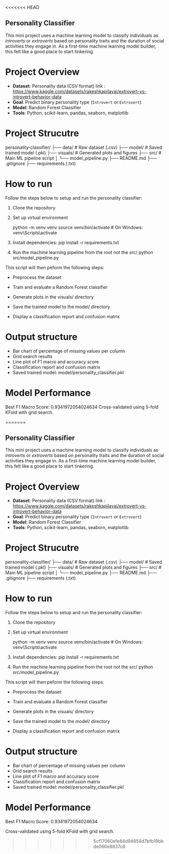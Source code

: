 <<<<<<< HEAD

## Personality Classifier

This mini project uses a machine learning model to classify individuals as *introverts* or *extroverts* based on personality traits and the duration of social activities they engage in. 
As a first-time machine learning model builder, this felt like a good place to start tinkering. 


# Project Overview
- **Dataset**: Personality data (CSV format)
    link : https://www.kaggle.com/datasets/rakeshkapilavai/extrovert-vs-introvert-behavior-data
- **Goal**: Predict binary personality type (`Introvert` or `Extrovert`)
- **Model**: Random Forest Classifier
- **Tools**: Python, scikit-learn, pandas, seaborn, matplotlib


# Project Strucutre
personality-classifier/
├── data/ # Raw dataset (.csv)
├── model/ # Saved trained model (.pkl)
├── visuals/ # Generated plots and figures
├── src/ # Main ML pipeline script
│ └── model_pipeline.py
├── README.md
├── .gitignore
├── requirements (.txt)





# How to run
Follow the steps below to setup and run the personality classifier:
1. Clone the repository

2. Set up virtual environment

   python -m venv venv
   source venv/bin/activate  # On Windows: venv\Scripts\activate


3. Install dependencies: 
   pip install -r requirements.txt 

4. Run the machine learning pipeline from the root not the src/
   python src/model_pipeline.py

This script will then peform the following steps:

- Preprocess the dataset

- Train and evaluate a Random Forest classifier

- Generate plots in the visuals/ directory

- Save the trained model to the model/ directory

- Display a classification report and confusion matrix



# Output structure
- Bar chart of percentage of missing values per column
- Grid search results
- Line plot of F1 macro and accuracy score
- Classification report and confusion matrix
- Saved trained model: model/personality_classifier.pkl



# Model Performance
Best F1 Macro Score: 0.9341972054024634
Cross-validated using 5-fold KFold with grid search.

=======

## Personality Classifier

This mini project uses a machine learning model to classify individuals as *introverts* or *extroverts* based on personality traits and the duration of social activities they engage in. 
As a first-time machine learning model builder, this felt like a good place to start tinkering. 


# Project Overview
- **Dataset**: Personality data (CSV format)
    link : https://www.kaggle.com/datasets/rakeshkapilavai/extrovert-vs-introvert-behavior-data
- **Goal**: Predict binary personality type (`Introvert` or `Extrovert`)
- **Model**: Random Forest Classifier
- **Tools**: Python, scikit-learn, pandas, seaborn, matplotlib


# Project Strucutre
personality-classifier/
├── data/ # Raw dataset (.csv)
├── model/ # Saved trained model (.pkl)
├── visuals/ # Generated plots and figures
├── src/ # Main ML pipeline script
│ └── model_pipeline.py
├── README.md
├── .gitignore
├── requirements (.txt)





# How to run
Follow the steps below to setup and run the personality classifier:
1. Clone the repository

2. Set up virtual environment

   python -m venv venv
   source venv/bin/activate  # On Windows: venv\Scripts\activate


3. Install dependencies: 
   pip install -r requirements.txt 

4. Run the machine learning pipeline from the root not the src/
   python src/model_pipeline.py

This script will then peform the following steps:

- Preprocess the dataset

- Train and evaluate a Random Forest classifier

- Generate plots in the visuals/ directory

- Save the trained model to the model/ directory

- Display a classification report and confusion matrix



# Output structure
- Bar chart of percentage of missing values per column
- Grid search results
- Line plot of F1 macro and accuracy score
- Classification report and confusion matrix
- Saved trained model: model/personality_classifier.pkl



# Model Performance
Best F1 Macro Score: 0.9341972054024634

Cross-validated using 5-fold KFold with grid search.

>>>>>>> 5cf17060efe84d94658d7bfb19bbde066e8937c6
